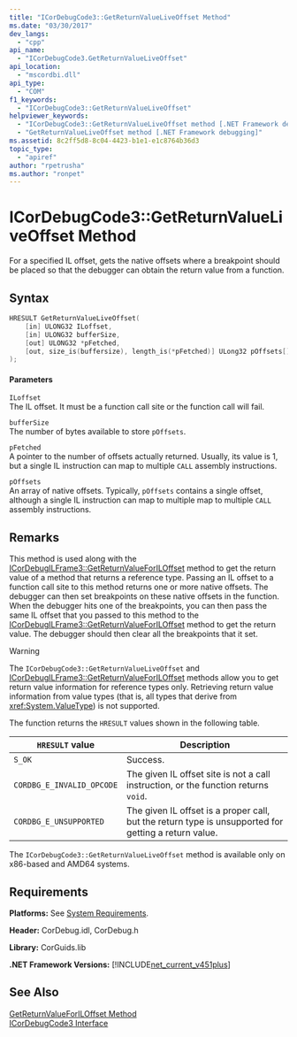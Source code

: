 ```yaml
---
title: "ICorDebugCode3::GetReturnValueLiveOffset Method"
ms.date: "03/30/2017"
dev_langs: 
  - "cpp"
api_name: 
  - "ICorDebugCode3.GetReturnValueLiveOffset"
api_location: 
  - "mscordbi.dll"
api_type: 
  - "COM"
f1_keywords: 
  - "ICorDebugCode3::GetReturnValueLiveOffset"
helpviewer_keywords: 
  - "ICorDebugCode3::GetReturnValueLiveOffset method [.NET Framework debugging]"
  - "GetReturnValueLiveOffset method [.NET Framework debugging]"
ms.assetid: 8c2ff5d8-8c04-4423-b1e1-e1c8764b36d3
topic_type: 
  - "apiref"
author: "rpetrusha"
ms.author: "ronpet"
---
```

# ICorDebugCode3::GetReturnValueLiveOffset Method
For a specified IL offset, gets the native offsets where a breakpoint should be placed so that the debugger can obtain the return value from a function.  
  
## Syntax  
  
```cpp
HRESULT GetReturnValueLiveOffset(  
    [in] ULONG32 ILoffset,  
    [in] ULONG32 bufferSize,   
    [out] ULONG32 *pFetched,   
    [out, size_is(buffersize), length_is(*pFetched)] ULong32 pOffsets[]  
);  
```  
  
#### Parameters  
 `ILoffset`  
 The IL offset. It must be a function call site or the function call will fail.  
  
 `bufferSize`  
 The number of bytes available to store `pOffsets`.  
  
 `pFetched`  
 A pointer to the number of offsets actually returned. Usually, its value is 1, but a single IL instruction can map to multiple `CALL` assembly instructions.  
  
 `pOffsets`  
 An array of native offsets. Typically, `pOffsets` contains a single offset, although a single IL instruction can map to multiple map to multiple `CALL` assembly instructions.  
  
## Remarks  
 This method is used along with the [ICorDebugILFrame3::GetReturnValueForILOffset](../../../../docs/framework/unmanaged-api/debugging/icordebugilframe3-getreturnvalueforiloffset-method.md) method to get the return value of a method that returns a reference type. Passing an IL offset to a function call site to this method returns one or more native offsets. The debugger can then set breakpoints on these native offsets in the function. When the debugger hits one of the breakpoints, you can then pass the same IL offset that you passed to this method to the [ICorDebugILFrame3::GetReturnValueForILOffset](../../../../docs/framework/unmanaged-api/debugging/icordebugilframe3-getreturnvalueforiloffset-method.md) method to get the return value. The debugger should then clear all the breakpoints that it set.  
  
> [!WARNING]
>  The `ICorDebugCode3::GetReturnValueLiveOffset` and [ICorDebugILFrame3::GetReturnValueForILOffset](../../../../docs/framework/unmanaged-api/debugging/icordebugilframe3-getreturnvalueforiloffset-method.md) methods allow you to get return value information for reference types only. Retrieving return value information from value types (that is, all types that derive from <xref:System.ValueType>) is not supported.  
  
 The function returns the `HRESULT` values shown in the following table.  
  
|`HRESULT` value|Description|  
|---------------------|-----------------|  
|`S_OK`|Success.|  
|`CORDBG_E_INVALID_OPCODE`|The given IL offset site is not a call instruction, or the function returns `void`.|  
|`CORDBG_E_UNSUPPORTED`|The given IL offset is a proper call, but the return type is unsupported for getting a return value.|  
  
 The `ICorDebugCode3::GetReturnValueLiveOffset` method is available only on x86-based and AMD64 systems.  
  
## Requirements  
 **Platforms:** See [System Requirements](../../../../docs/framework/get-started/system-requirements.md).  
  
 **Header:** CorDebug.idl, CorDebug.h  
  
 **Library:** CorGuids.lib  
  
 **.NET Framework Versions:** [!INCLUDE[net_current_v451plus](../../../../includes/net-current-v451plus-md.md)]  
  
## See Also  
 [GetReturnValueForILOffset Method](../../../../docs/framework/unmanaged-api/debugging/icordebugilframe3-getreturnvalueforiloffset-method.md)  
 [ICorDebugCode3 Interface](../../../../docs/framework/unmanaged-api/debugging/icordebugcode3-interface.md)
